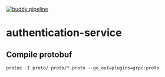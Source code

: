 [![buddy pipeline](https://app.buddy.works/acubed/authentication-service/pipelines/pipeline/235358/badge.svg?token=d2714c64ae8baad1a789f0746f54130773831e19d89b9229da7960b53ed593ed "buddy pipeline")](https://app.buddy.works/acubed/authentication-service/pipelines/pipeline/235358)

# authentication-service

## Compile protobuf
`protoc -I proto/ proto/*.proto --go_out=plugins=grpc:proto`
